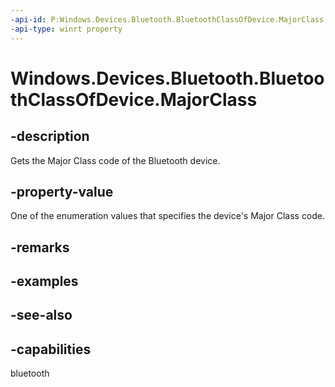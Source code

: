 ----api-id: P:Windows.Devices.Bluetooth.BluetoothClassOfDevice.MajorClass
-api-type: winrt property
---<!-- Property syntaxpublic Windows.Devices.Bluetooth.BluetoothMajorClass MajorClass { get; }--># Windows.Devices.Bluetooth.BluetoothClassOfDevice.MajorClass## -descriptionGets the Major Class code of the Bluetooth device.## -property-valueOne of the enumeration values that specifies the device's Major Class code.## -remarks## -examples## -see-also## -capabilitiesbluetooth